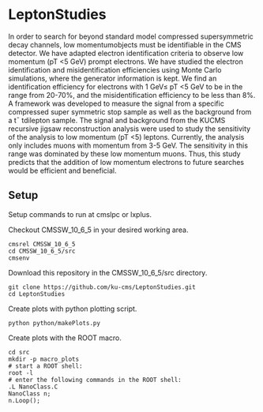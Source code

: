 # LeptonStudies

In order to search for beyond standard model compressed supersymmetric decay channels, low
 momentumobjects must be identifiable in the CMS detector. We have adapted electron identification
 criteria to observe low momentum (pT <5 GeV) prompt electrons. We have studied the electron
 identification and misidentification efficiencies using Monte Carlo simulations, where the generator
 information is kept. We find an identification efficiency for electrons with 1 GeV≤ pT <5 GeV to be
 in the range from 20-70%, and the misidentification efficiency to be less than 8%. A framework was
 developed to measure the signal from a specific compressed super symmetric stop sample as well as
 the background from a t¯ tdilepton sample. The signal and background from the KUCMS recursive
 jigsaw reconstruction analysis were used to study the sensitivity of the analysis to low momentum
 (pT <5) leptons. Currently, the analysis only includes muons with momentum from 3-5 GeV. The
 sensitivity in this range was dominated by these low momentum muons. Thus, this study predicts
 that the addition of low momentum electrons to future searches would be efficient and beneficial.

## Setup

Setup commands to run at cmslpc or lxplus.

Checkout CMSSW_10_6_5 in your desired working area.
```
cmsrel CMSSW_10_6_5
cd CMSSW_10_6_5/src
cmsenv
```

Download this repository in the CMSSW_10_6_5/src directory.
```
git clone https://github.com/ku-cms/LeptonStudies.git
cd LeptonStudies
```

Create plots with python plotting script.
```
python python/makePlots.py
```

Create plots with the ROOT macro.
```
cd src
mkdir -p macro_plots
# start a ROOT shell:
root -l
# enter the following commands in the ROOT shell:
.L NanoClass.C
NanoClass n;
n.Loop();
```

